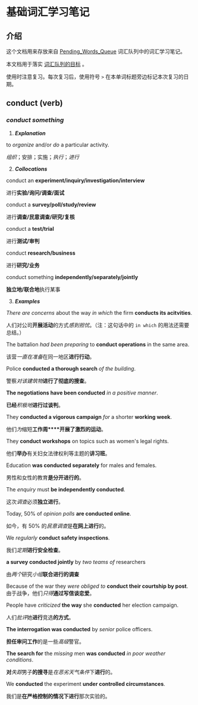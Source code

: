 # 基础词汇学习笔记

## 介绍

这个文档用来存放来自 [Pending_Words_Queue](./Pending_Words_Queue.md) 词汇队列中的词汇学习笔记。

本文档用于落实 [词汇队列的目标](./Pending_Words_Queue.md#学习时注意) 。

使用时注意复习。每次复习后，使用符号 `>` 在本单词标题旁边标记本次复习的日期。

## conduct (verb)

### *conduct something*

1. ***Explanation***

to *organize* and/or *do* a particular activity. 

*组织*；安排；实施；*执行*；*进行*

2. ***Collocations***

conduct an **experiment/inquiry/investigation/interview** 

进行**实验/询问/调查/面试**

conduct a **survey/poll/study/review** 

进行**调查/民意调查/研究/复核**

conduct a **test/trial** 

进行**测试/审判**

conduct **research/business** 

进行**研究/业务**

conduct something **independently/separately/jointly**

**独立地/联合地**执行某事

3. ***Examples***

*There are concerns* about the way *in which* the firm **conducts its acitvities**. 

人们对公司**开展活动**的方式*感到担忧*。（注：这句话中的 `in which` 的用法还需要总结。）

The battalion *had been preparing* to **conduct operations** in the same area. 

该营*一直在准备*在同一地区**进行行动**。

Police **conducted a thorough search** *of the building*. 

警察*对该建筑物***进行了彻底的搜查**。

**The negotiations have been conducted** *in a positive manner*. 

**已经***积极地***进行过谈判**。

They **conducted a vigorous campaign** *for* a shorter **working week**. 

他们*为*缩短**工作周****开展了激烈的运动**。

They **conduct workshops** on topics such as women's legal rights.

他们**举办**有关妇女法律权利等主题的**讲习班**。

Education **was conducted separately** for males and females.

男性和女性的教育**是分开进行的**。

The *enquiry* must **be independently conducted**.

这次*调查*必须**独立进行**。

Today, 50% of *opinion polls* **are conducted online**.

如今，有 50% 的*民意调查*是**在网上进行**的。

We *regularly* **conduct safety inspections**.

我们*定期***进行安全检查**。

**a survey conducted jointly** by *two teams of* researchers

由*两个*研究*小组***联合进行的调查**

Because of the war they *were obliged to* **conduct their courtship by post**.
由于战争，他们*只得***通过写信谈恋爱**。

People have *criticized* **the way** she **conducted** her election campaign.

人们*批评*她**进行**竞选**的方式**。

**The interrogation was conducted** by *senior* police officers.

**担任审问工作**的是一些*高级*警官。

**The search for** the *missing* men **was conducted** *in poor weather conditions*.

**对***失踪*男子**的搜寻**是*在恶劣天气条件*下**进行**的。

We **conducted** the experiment **under controlled circumstances**.

我们是**在严格控制的情况下进行**那次实验的。

